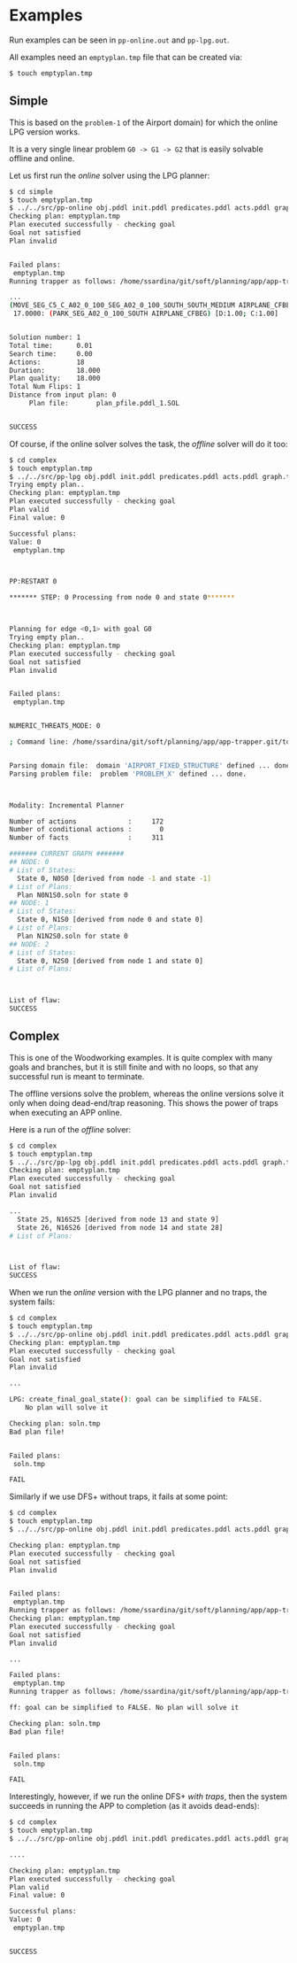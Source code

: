# Examples

Run examples can be seen in `pp-online.out`  and `pp-lpg.out`.

All examples need an `emptyplan.tmp` file that can be created via:

```bash
$ touch emptyplan.tmp
```

## Simple

This is based on the `problem-1` of the Airport domain) for which the online LPG version works.

It is a very single linear problem `G0 -> G1 -> G2` that is easily solvable offline and online.

Let us first run the _online_ solver using the LPG planner:

```bash
$ cd simple
$ touch emptyplan.tmp
$ ../../src/pp-online obj.pddl init.pddl predicates.pddl acts.pddl graph.txt 123 lpg
Checking plan: emptyplan.tmp
Plan executed successfully - checking goal
Goal not satisfied
Plan invalid


Failed plans:
 emptyplan.tmp 
Running trapper as follows: /home/ssardina/git/soft/planning/app/app-trapper.git/tools/lpg -f pfile.pddl -o domain.pddl -out soln.tmp -n 1 -seed 1692901013 -cputime 60 -nobestfirst

...
(MOVE_SEG_C5_C_A02_0_100_SEG_A02_0_100_SOUTH_SOUTH_MEDIUM AIRPLANE_CFBEG) [D:1.00; C:1.00]
 17.0000: (PARK_SEG_A02_0_100_SOUTH AIRPLANE_CFBEG) [D:1.00; C:1.00]


Solution number: 1
Total time:      0.01
Search time:     0.00
Actions:         18
Duration:        18.000
Plan quality:    18.000 
Total Num Flips: 1
Distance from input plan: 0 
     Plan file:       plan_pfile.pddl_1.SOL


SUCCESS
```

Of course, if the online solver solves the task, the _offline_ solver will do it too:

```bash
$ cd complex
$ touch emptyplan.tmp
$ ../../src/pp-lpg obj.pddl init.pddl predicates.pddl acts.pddl graph.txt 123 
Trying empty plan..
Checking plan: emptyplan.tmp
Plan executed successfully - checking goal
Plan valid
Final value: 0

Successful plans:
Value: 0
 emptyplan.tmp 



PP:RESTART 0

******* STEP: 0 Processing from node 0 and state 0*******



Planning for edge <0,1> with goal G0
Trying empty plan..
Checking plan: emptyplan.tmp
Plan executed successfully - checking goal
Goal not satisfied
Plan invalid


Failed plans:
 emptyplan.tmp 


NUMERIC_THREATS_MODE: 0

; Command line: /home/ssardina/git/soft/planning/app/app-trapper.git/tools/lpg -f pfile.pddl -o domain.pddl -out soln.tmp -n 1 -seed 125 -cputime 60 -nobestfirst -inst_with_contraddicting_objects   


Parsing domain file:  domain 'AIRPORT_FIXED_STRUCTURE' defined ... done.
Parsing problem file:  problem 'PROBLEM_X' defined ... done.



Modality: Incremental Planner

Number of actions             :     172
Number of conditional actions :       0
Number of facts               :     311

####### CURRENT GRAPH #######
## NODE: 0 
# List of States:
  State 0, N0S0 [derived from node -1 and state -1]
# List of Plans:
  Plan N0N1S0.soln for state 0
## NODE: 1 
# List of States:
  State 0, N1S0 [derived from node 0 and state 0]
# List of Plans:
  Plan N1N2S0.soln for state 0
## NODE: 2 
# List of States:
  State 0, N2S0 [derived from node 1 and state 0]
# List of Plans:



List of flaw:
SUCCESS
```

## Complex

This is one of the Woodworking examples. It is quite complex with many goals and branches, but it is still finite and with no loops, so that any successful run is meant to terminate.

The offline versions solve the problem, whereas the online versions solve it only when doing dead-end/trap reasoning. This shows the power of traps when executing an APP online.

Here is a run of the _offline_ solver:


```bash
$ cd complex
$ touch emptyplan.tmp
$ ../../src/pp-lpg obj.pddl init.pddl predicates.pddl acts.pddl graph.txt 123 
Checking plan: emptyplan.tmp
Plan executed successfully - checking goal
Goal not satisfied
Plan invalid

...
  State 25, N16S25 [derived from node 13 and state 9]
  State 26, N16S26 [derived from node 14 and state 28]
# List of Plans:



List of flaw:
SUCCESS
```

When we run the _online_ version with the LPG planner and no traps, the system fails:

```bash
$ cd complex
$ touch emptyplan.tmp
$ ../../src/pp-online obj.pddl init.pddl predicates.pddl acts.pddl graph.txt 123 lpg
Checking plan: emptyplan.tmp
Plan executed successfully - checking goal
Goal not satisfied
Plan invalid

...

LPG: create_final_goal_state(): goal can be simplified to FALSE.
    No plan will solve it

Checking plan: soln.tmp
Bad plan file!


Failed plans:
 soln.tmp 

FAIL
```

Similarly if we use DFS+ without traps, it fails at some point:

```bash
$ cd complex
$ touch emptyplan.tmp
$ ../../src/pp-online obj.pddl init.pddl predicates.pddl acts.pddl graph.txt 123 dfs_no_traps

Checking plan: emptyplan.tmp
Plan executed successfully - checking goal
Goal not satisfied
Plan invalid


Failed plans:
 emptyplan.tmp 
Running trapper as follows: /home/ssardina/git/soft/planning/app/app-trapper.git/tools/validate domain.pddl pfile.pddl emptyplan.tmp
Checking plan: emptyplan.tmp
Plan executed successfully - checking goal
Goal not satisfied
Plan invalid

...

Failed plans:
 emptyplan.tmp 
Running trapper as follows: /home/ssardina/git/soft/planning/app/app-trapper.git/tools/trapper --domain domain.pddl --problem pfile.pddl --search dfs+_trap --goals 1 --plan soln.tmp

ff: goal can be simplified to FALSE. No plan will solve it

Checking plan: soln.tmp
Bad plan file!


Failed plans:
 soln.tmp 

FAIL
```

Interestingly, however, if we run the online DFS+ _with traps_, then the system succeeds in running the APP to completion (as it avoids dead-ends):

```bash
$ cd complex
$ touch emptyplan.tmp
$ ../../src/pp-online obj.pddl init.pddl predicates.pddl acts.pddl graph.txt 123 dfs_traps

....

Checking plan: emptyplan.tmp
Plan executed successfully - checking goal
Plan valid
Final value: 0

Successful plans:
Value: 0
 emptyplan.tmp 


SUCCESS
```

